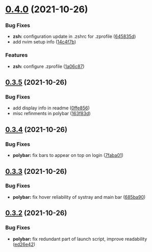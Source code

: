 # [0.4.0](https://github.com/umgbhalla/dotstow/compare/v0.3.5...v0.4.0) (2021-10-26)


### Bug Fixes

* **zsh:** configuration update in .zshrc for .zprofile ([645835d](https://github.com/umgbhalla/dotstow/commit/645835deab300fab7a2a465c37bfc42fe2caffb5))
* add nvim setup info ([14c4f7b](https://github.com/umgbhalla/dotstow/commit/14c4f7b63e96675b6236a505813b173fe8c18dbc))


### Features

* **zsh:** configure .zprofile ([1a06c87](https://github.com/umgbhalla/dotstow/commit/1a06c8715b09b66373f0475d1c22e12bdff71ab4))



## [0.3.5](https://github.com/umgbhalla/dotstow/compare/v0.3.4...v0.3.5) (2021-10-26)


### Bug Fixes

* add display info in readme ([0ffe856](https://github.com/umgbhalla/dotstow/commit/0ffe85631b29afec95c78c1353ca9dd406d284d5))
* misc refinments in polybar ([163f83d](https://github.com/umgbhalla/dotstow/commit/163f83dfa052702328050780ac2c478d6f8d707b))



## [0.3.4](https://github.com/umgbhalla/dotstow/compare/v0.3.3...v0.3.4) (2021-10-26)


### Bug Fixes

* **polybar:** fix bars to appear on top on login ([7faba01](https://github.com/umgbhalla/dotstow/commit/7faba012130baf44c82d4b50a7046962abaf79c0))



## [0.3.3](https://github.com/umgbhalla/dotstow/compare/v0.3.2...v0.3.3) (2021-10-26)


### Bug Fixes

* **polybar:** fix hover reliability of systray and main bar ([685ba90](https://github.com/umgbhalla/dotstow/commit/685ba9034177254c9f6779b9dcb5db235464d8a6))



## [0.3.2](https://github.com/umgbhalla/dotstow/compare/v0.3.1...v0.3.2) (2021-10-26)


### Bug Fixes

* **polybar:** fix redundant part of launch script, improve readability ([ed26e42](https://github.com/umgbhalla/dotstow/commit/ed26e42815bba137f72777734a3e16390df67289))



